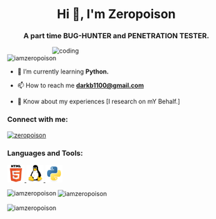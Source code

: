 <h1 align="center">Hi 👋, I'm Zeropoison</h1>
<h3 align="center">A part time BUG-HUNTER and PENETRATION TESTER.</h3>
<img align="right" alt="coding" width="400" src="https://i.makeagif.com/media/5-20-2018/ZCsjru.gif">

<p align="left"> <img src="https://komarev.com/ghpvc/?username=iamzeropoison&label=Profile%20views&color=0e75b6&style=flat" alt="iamzeropoison" /> </p>

- 🌱 I’m currently learning **Python.**

- 📫 How to reach me **darkb1100@gmail.com**

- 📄 Know about my experiences [I research on mY Behalf.]
<h3 align="left">Connect with me:</h3>
<p align="left">
<a href="https://www.hackerrank.com/zeropoison" target="blank"><img align="center" src="https://raw.githubusercontent.com/rahuldkjain/github-profile-readme-generator/master/src/images/icons/Social/hackerrank.svg" alt="zeropoison" height="30" width="40" /></a>
</p>

<h3 align="left">Languages and Tools:</h3>
<p align="left"> <a href="https://www.w3.org/html/" target="_blank" rel="noreferrer"> <img src="https://raw.githubusercontent.com/devicons/devicon/master/icons/html5/html5-original-wordmark.svg" alt="html5" width="40" height="40"/> </a> <a href="https://www.linux.org/" target="_blank" rel="noreferrer"> <img src="https://raw.githubusercontent.com/devicons/devicon/master/icons/linux/linux-original.svg" alt="linux" width="40" height="40"/> </a> <a href="https://www.python.org" target="_blank" rel="noreferrer"> <img src="https://raw.githubusercontent.com/devicons/devicon/master/icons/python/python-original.svg" alt="python" width="40" height="40"/> </a> </p>

<p><img align="left" src="https://github-readme-stats.vercel.app/api/top-langs?username=iamzeropoison&show_icons=true&locale=en&layout=compact" alt="iamzeropoison" /></p>

<p>&nbsp;<img align="center" src="https://github-readme-stats.vercel.app/api?username=iamzeropoison&show_icons=true&locale=en" alt="iamzeropoison" /></p>

<p><img align="center" src="https://github-readme-streak-stats.herokuapp.com/?user=iamzeropoison&" alt="iamzeropoison" /></p>
